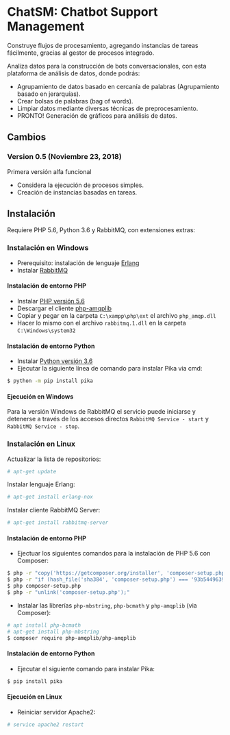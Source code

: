 # ChatSM: Chatbot Support Management

Construye flujos de procesamiento, agregando instancias de tareas fácilmente, gracias al gestor de procesos integrado.

Analiza datos para la construcción de bots conversacionales, con esta plataforma de análisis de datos, donde podrás:

- Agrupamiento de datos basado en cercanía de palabras (Agrupamiento basado en jerarquías).
- Crear bolsas de palabras (bag of words).
- Limpiar datos mediante diversas técnicas de preprocesamiento.
- PRONTO! Generación de gráficos para análisis de datos.

## Cambios

### Version 0.5 (Noviembre 23, 2018)

Primera versión alfa funcional
- Considera la ejecución de procesos simples.
- Creación de instancias basadas en tareas.

## Instalación

Requiere PHP 5.6, Python 3.6 y RabbitMQ, con extensiones extras:

### Instalación en Windows

- Prerequisito: instalación de lenguaje [Erlang](http://erlang.org/download/otp_win64_21.1.exe)
- Instalar [RabbitMQ](https://github.com/rabbitmq/rabbitmq-server/releases/download/v3.7.9/rabbitmq-server-3.7.9.exe)

#### Instalación de entorno PHP

- Instalar [PHP versión 5.6](https://windows.php.net/downloads/releases/php-5.6.38-Win32-VC11-x64.zip)
- Descargar el cliente [php-amqplib](https://windows.php.net/downloads/pecl/releases/amqp/1.4.0/php_amqp-1.4.0-5.6-ts-vc11-x64.zip)
- Copiar y pegar en la carpeta `C:\xampp\php\ext` el archivo `php_amqp.dll`
- Hacer lo mismo con el archivo `rabbitmq.1.dll` en la carpeta `C:\Windows\system32` 

#### Instalación de entorno Python

- Instalar [Python versión 3.6](https://www.python.org/ftp/python/3.6.7/python-3.6.7-amd64-webinstall.exe)
- Ejecutar la siguiente línea de comando para instalar Pika via cmd:

```sh
$ python -m pip install pika
```

#### Ejecución en Windows

Para la versión Windows de RabbitMQ el servicio puede iniciarse y detenerse a través de los accesos directos `RabbitMQ Service - start` y `RabbitMQ Service - stop`.

### Instalación en Linux

Actualizar la lista de repositorios:
```sh
# apt-get update
```

Instalar lenguaje Erlang:
```sh
# apt-get install erlang-nox
```

Instalar cliente RabbitMQ Server:
```sh
# apt-get install rabbitmq-server
```

#### Instalación de entorno PHP

- Ejectuar los siguientes comandos para la instalación de PHP 5.6 con Composer:

```sh
$ php -r "copy('https://getcomposer.org/installer', 'composer-setup.php');"
$ php -r "if (hash_file('sha384', 'composer-setup.php') === '93b54496392c062774670ac18b134c3b3a95e5a5e5c8f1a9f115f203b75bf9a129d5daa8ba6a13e2cc8a1da0806388a8') { echo 'Installer verified'; } else { echo 'Installer corrupt'; unlink('composer-setup.php'); } echo PHP_EOL;"
$ php composer-setup.php
$ php -r "unlink('composer-setup.php');"
```

- Instalar las librerías `php-mbstring`, `php-bcmath` y `php-amqplib` (via Composer):

```sh
# apt install php-bcmath
# apt-get install php-mbstring
$ composer require php-amqplib/php-amqplib
```

#### Instalación de entorno Python

- Ejecutar el siguiente comando para instalar Pika:

```sh
$ pip install pika
```

#### Ejecución en Linux

- Reiniciar servidor Apache2:

```sh
# service apache2 restart
```
